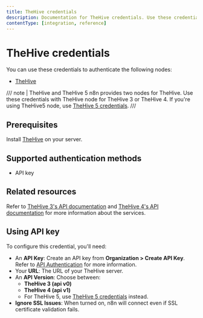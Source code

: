 ```yaml
---
title: TheHive credentials
description: Documentation for TheHive credentials. Use these credentials to authenticate TheHive in n8n, a workflow automation platform.
contentType: [integration, reference]
---
```


# TheHive credentials

You can use these credentials to authenticate the following nodes:

- [TheHive](/integrations/builtin/app-nodes/n8n-nodes-base.thehive.md)

/// note | TheHive and TheHive 5
n8n provides two nodes for TheHive. Use these credentials with TheHive node for TheHive 3 or TheHive 4. If you're using TheHive5 node, use [TheHive 5 credentials](/integrations/builtin/credentials/thehive5.md).
///

## Prerequisites

Install [TheHive](https://docs.strangebee.com/thehive/installation/installation-methods/) on your server.

## Supported authentication methods

- API key

## Related resources

Refer to [TheHive 3's API documentation](https://docs.thehive-project.org/thehive/legacy/thehive3/api/) and [TheHive 4's API documentation](https://docs.thehive-project.org/thehive/) for more information about the services.

## Using API key

To configure this credential, you'll need:

- An **API Key**: Create an API key from **Organization > Create API Key**. Refer to [API Authentication](https://docs.thehive-project.org/thehive/legacy/thehive3/api/authentication/) for more information.
- Your **URL**: The URL of your TheHive server.
- An **API Version**: Choose between:
    - **TheHive 3 (api v0)**
    - **TheHive 4 (api v1)**
    - For TheHive 5, use [TheHive 5 credentials](/integrations/builtin/credentials/thehive5.md) instead.
- **Ignore SSL Issues**: When turned on, n8n will connect even if SSL certificate validation fails.

